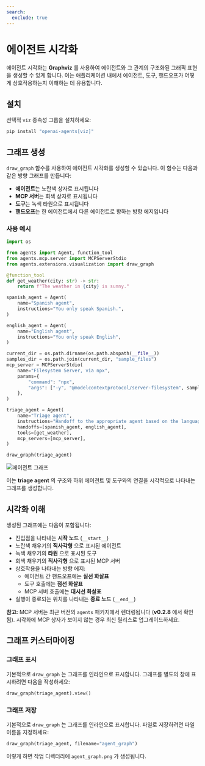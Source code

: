 ```yaml
---
search:
  exclude: true
---
```

# 에이전트 시각화

에이전트 시각화는 **Graphviz** 를 사용하여 에이전트와 그 관계의 구조화된 그래픽 표현을 생성할 수 있게 합니다. 이는 애플리케이션 내에서 에이전트, 도구, 핸드오프가 어떻게 상호작용하는지 이해하는 데 유용합니다.

## 설치

선택적 `viz` 종속성 그룹을 설치하세요:

```bash
pip install "openai-agents[viz]"
```

## 그래프 생성

`draw_graph` 함수를 사용하여 에이전트 시각화를 생성할 수 있습니다. 이 함수는 다음과 같은 방향 그래프를 만듭니다:

- **에이전트**는 노란색 상자로 표시됩니다
- **MCP 서버**는 회색 상자로 표시됩니다
- **도구**는 녹색 타원으로 표시됩니다
- **핸드오프**는 한 에이전트에서 다른 에이전트로 향하는 방향 에지입니다

### 사용 예시

```python
import os

from agents import Agent, function_tool
from agents.mcp.server import MCPServerStdio
from agents.extensions.visualization import draw_graph

@function_tool
def get_weather(city: str) -> str:
    return f"The weather in {city} is sunny."

spanish_agent = Agent(
    name="Spanish agent",
    instructions="You only speak Spanish.",
)

english_agent = Agent(
    name="English agent",
    instructions="You only speak English",
)

current_dir = os.path.dirname(os.path.abspath(__file__))
samples_dir = os.path.join(current_dir, "sample_files")
mcp_server = MCPServerStdio(
    name="Filesystem Server, via npx",
    params={
        "command": "npx",
        "args": ["-y", "@modelcontextprotocol/server-filesystem", samples_dir],
    },
)

triage_agent = Agent(
    name="Triage agent",
    instructions="Handoff to the appropriate agent based on the language of the request.",
    handoffs=[spanish_agent, english_agent],
    tools=[get_weather],
    mcp_servers=[mcp_server],
)

draw_graph(triage_agent)
```

![에이전트 그래프](../assets/images/graph.png)

이는 **triage agent** 의 구조와 하위 에이전트 및 도구와의 연결을 시각적으로 나타내는 그래프를 생성합니다.


## 시각화 이해

생성된 그래프에는 다음이 포함됩니다:

- 진입점을 나타내는 **시작 노드** (`__start__`)
- 노란색 채우기의 **직사각형** 으로 표시된 에이전트
- 녹색 채우기의 **타원** 으로 표시된 도구
- 회색 채우기의 **직사각형** 으로 표시된 MCP 서버
- 상호작용을 나타내는 방향 에지:
  - 에이전트 간 핸드오프에는 **실선 화살표**
  - 도구 호출에는 **점선 화살표**
  - MCP 서버 호출에는 **대시선 화살표**
- 실행이 종료되는 위치를 나타내는 **종료 노드** (`__end__`)

**참고:** MCP 서버는 최근 버전의
`agents` 패키지에서 렌더링됩니다 (**v0.2.8** 에서 확인됨). 시각화에 MCP 상자가 보이지 않는 경우 최신 릴리스로 업그레이드하세요.

## 그래프 커스터마이징

### 그래프 표시
기본적으로 `draw_graph` 는 그래프를 인라인으로 표시합니다. 그래프를 별도의 창에 표시하려면 다음을 작성하세요:

```python
draw_graph(triage_agent).view()
```

### 그래프 저장
기본적으로 `draw_graph` 는 그래프를 인라인으로 표시합니다. 파일로 저장하려면 파일 이름을 지정하세요:

```python
draw_graph(triage_agent, filename="agent_graph")
```

이렇게 하면 작업 디렉터리에 `agent_graph.png` 가 생성됩니다.